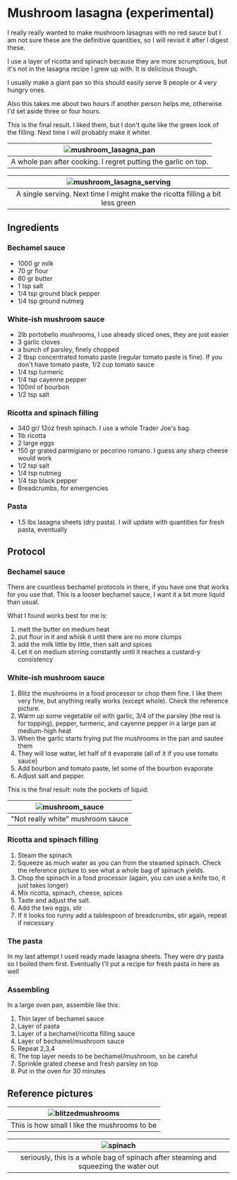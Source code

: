 # Mushroom lasagna (experimental)

I really really wanted to make mushroom lasagnas with no red sauce but I am not sure these are the definitive quantities, so I will revisit it after I digest these.

I use a layer of ricotta and spinach because they are more scrumptious, but it's not in the lasagna recipe I grew up with. It is delicious though.

I usually make a giant pan so this should easily serve 8 people or 4 very hungry ones.

Also this takes me about two hours if another person helps me, otherwise I'd set aside three or four hours.

This is the final result. I liked them, but I don't quite like the green look of the filling. Next time I will probably make it whiter.

| ![mushroom_lasagna_pan](assets/mushroom_lasagna_pan.jpeg) |
|:--:|
| A whole pan after cooking. I regret putting the garlic on top. |

| ![mushroom_lasagna_serving](assets/mushroom_lasagna_serving.jpeg) |
|:--:|
| A single serving. Next time I might make the ricotta filling a bit less green |

## Ingredients

### Bechamel sauce

* 1000 gr milk
* 70 gr flour
* 80 gr butter
* 1 tsp salt
* 1/4 tsp ground black pepper
* 1/4 tsp ground nutmeg

### White-ish mushroom sauce

* 2lb portobello mushrooms, I use already sliced ones, they are just easier
* 3 garlic cloves
* a bunch of parsley, finely chopped
* 2 tbsp concentrated tomato paste (regular tomato paste is fine). If you don't have tomato paste, 1/2 cup tomato sauce
* 1/4 tsp turmeric
* 1/4 tsp cayenne pepper
* 100ml of bourbon
* 1/2 tsp salt

### Ricotta and spinach filling

* 340 gr/ 12oz fresh spinach. I use a whole Trader Joe's bag.
* 1lb ricotta
* 2 large eggs
* 150 gr grated parmigiano or pecorino romano. I guess any sharp cheese would work
* 1/2 tsp salt
* 1/4 tsp nutmeg
* 1/4 tsp black pepper
* Breadcrumbs, for emergencies

### Pasta

* 1.5 lbs lasagna sheets (dry pasta). I will update with quantities for fresh pasta, eventually

## Protocol

### Bechamel sauce

There are countless bechamel protocols in there, if you have one that works for you use that. This is a looser bechamel sauce, I want it a bit more liquid than usual.  

What I found works best for me is:

1. melt the butter on medium heat
2. put flour in it and whisk it until there are no more clumps
3. add the milk little by little, then salt and spices
4. Let it on medium stirring constantly until it reaches a custard-y consistency

### White-ish mushroom sauce

1. Blitz the mushrooms in a food processor or chop them fine. I like them very fine, but anything really works (except whole). Check the reference picture.
2. Warm up some vegetable oil with garlic, 3/4 of the parsley (the rest is for topping), pepper, turmeric, and cayenne pepper in a large pan at medium-high heat
3. When the garlic starts frying put the mushrooms in the pan and sautee them
4. They will lose water, let half of it evaporate (all of it if you use tomato sauce)
5. Add bourbon and tomato paste, let some of the bourbon evaporate
6. Adjust salt and pepper.

This is the final result: note the pockets of liquid:

| ![mushroom_sauce](assets/whiteish_mushroom_sauce.jpeg) |
|:--:|
| "Not really white" mushroom sauce |

### Ricotta and spinach filling

1. Steam the spinach
2. Squeeze as much water as you can from the steamed spinach. Check the reference picture to see what a whole bag of spinach yields.
3. Chop the spinach in a food processor (again, you can use a knife too, it just takes longer)
4. Mix ricotta, spinach, cheese, spices
5. Taste and adjust the salt.
6. Add the two eggs, stir
7. If it looks too runny add a tablespoon of breadcrumbs, stir again, repeat if necessary

### The pasta

In my last attempt I used ready made lasagna sheets. They were dry pasta so I boiled them first. Eventually I'll put a recipe for fresh pasta in here as well

### Assembling

In a large oven pan, assemble like this:

1. Thin layer of bechamel sauce
2. Layer of pasta
3. Layer of a bechamel/ricotta filling sauce
4. Layer of bechamel/mushroom sauce
5. Repeat 2,3,4
6. The top layer needs to be bechamel/mushroom, so be careful
7. Sprinkle grated cheese and fresh parsley on top
8. Put in the oven for 30 minutes

## Reference pictures

| ![blitzedmushrooms](assets/blitzed_mushrooms.jpeg) |
|:--:|
| This is how small I like the mushrooms to be |

| ![spinach](assets/I_hate_spinach.jpeg) |
|:--:|
| seriously, this is a whole bag of spinach after steaming and squeezing the water out |
